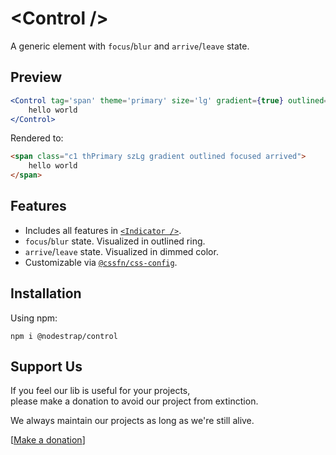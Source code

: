 # &lt;Control /&gt;
A generic element with `focus`/`blur` and `arrive`/`leave` state.

## Preview

```jsx
<Control tag='span' theme='primary' size='lg' gradient={true} outlined={true} focus={true} arrive={true} >
    hello world
</Control>
```
Rendered to:
```html
<span class="c1 thPrimary szLg gradient outlined focused arrived">
    hello world
</span>
```

## Features
* Includes all features in [`<Indicator />`](https://www.npmjs.com/package/@nodestrap/indicator).
* `focus`/`blur` state. Visualized in outlined ring.
* `arrive`/`leave` state. Visualized in dimmed color.
* Customizable via [`@cssfn/css-config`](https://www.npmjs.com/package/@cssfn/css-config).

## Installation

Using npm:
```
npm i @nodestrap/control
```

## Support Us

If you feel our lib is useful for your projects,  
please make a donation to avoid our project from extinction.

We always maintain our projects as long as we're still alive.

[[Make a donation](https://ko-fi.com/heymarco)]
